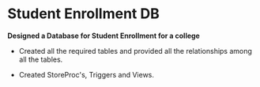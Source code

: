 # Student Enrollment DB
**Designed a Database for Student Enrollment for a college**
+ Created all the required tables and provided all the relationships among all the tables.

+ Created StoreProc's, Triggers and Views. 
